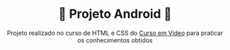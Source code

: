 <h1 align="center">🤖 Projeto Android 🤖</h1>

<p align="center">Projeto realizado no curso de HTML e CSS do <a href="https://www.cursoemvideo.com/">Curso em Video</a> para praticar os conhecimentos obtidos</p>
